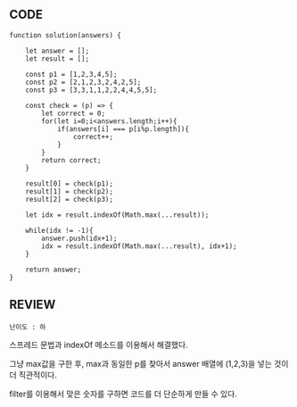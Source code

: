 ## CODE

```
function solution(answers) {
    
    let answer = [];
    let result = [];
    
    const p1 = [1,2,3,4,5];
    const p2 = [2,1,2,3,2,4,2,5];
    const p3 = [3,3,1,1,2,2,4,4,5,5];
    
    const check = (p) => {  
        let correct = 0;
        for(let i=0;i<answers.length;i++){
            if(answers[i] === p[i%p.length]){
                correct++;
            }
        }
        return correct;
    }
    
    result[0] = check(p1);
    result[1] = check(p2);
    result[2] = check(p3);
    
    let idx = result.indexOf(Math.max(...result));
    
    while(idx != -1){
        answer.push(idx+1);
        idx = result.indexOf(Math.max(...result), idx+1);
    }

    return answer;
}
```

## REVIEW

`난이도 : 하`

스프레드 문법과 indexOf 메소드를 이용해서 해결했다.

그냥 max값을 구한 후, max과 동일한 p를 찾아서 answer 배열에 (1,2,3)을 넣는 것이 더 직관적이다.

filter를 이용해서 맞은 숫자를 구하면 코드를 더 단순하게 만들 수 있다.
